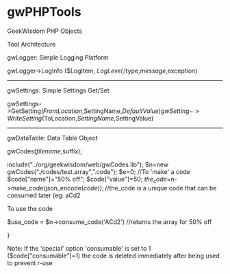 # gwPHPTools
GeekWisdom PHP Objects

Tool Architecture

gwLogger: Simple Logging Platform

gwLogger->LogInfo ($LogItem, $LogLevel,$ltype,$message,$exception)

------------------

gwSettings: Simple Settings Get/Set

gwSettings->GetSetting($FromLocation,$SettingName,$DefaultValue)
gwSetting->WriteSetting($ToLocation,$SettingName,$SettingValue)

----------------------

gwDataTable: Data Table Object

gwCodes($filename,$suffix);

include("../org/geekwisdom/web/gwCodes.lib");
$n=new gwCodes("./codes/test.array",".code");
$e=0;
//To 'make' a code
$code["name"]="50% off";
$code["value"]=50;
$the_code=$n->make_code(json_encode($code));
//$the_code is a unique code that can be consumed later (eg: aCd2


To use the code

$use_code = $n->consume_code('ACd2')
//returns the array for 50% off

}

Note: If the 'special' option 'consumable' is set to 1 ($code["consumable"]=1) the 
code is deleted immediately after being used to prevent r-use
       
